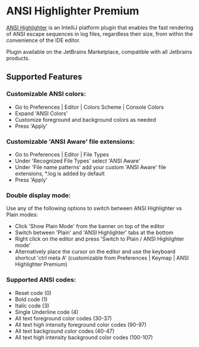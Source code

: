 # ANSI Highlighter Premium

[ANSI Highlighter](https://niftythoughts.com/ansi-highlight) is an IntelliJ platform plugin that enables the fast rendering of ANSI escape sequences in log files, regardless their size, from within the convenience of the IDE editor.

Plugin available on the JetBrains Marketplace, compatible with all Jetbrains products.

## Supported Features
### Customizable ANSI colors:
- Go to Preferences | Editor | Colors Scheme | Console Colors
- Expand 'ANSI Colors'
- Customize foreground and background colors as needed
- Press 'Apply'
### Customizable 'ANSI Aware' file extensions:
- Go to Preferences | Editor | File Types
- Under 'Recognized File Types' select 'ANSI Aware'
- Under 'File name patterns' add your custom 'ANSI Aware' file extensions, *.log is added by default
- Press 'Apply'
### Double display mode:
Use any of the following options to switch between ANSI Highlighter vs Plain modes:
- Click 'Show Plain Mode' from the banner on top of the editor
- Switch between 'Plain' and 'ANSI Highlighter' tabs at the bottom
- Right click on the editor and press 'Switch to Plain / ANSI Highlighter mode'
- Alternatively place the cursor on the editor and use the keyboard shortcut 'ctrl meta A' (customizable from Preferences | Keymap | ANSI Highlighter Premium)
### Supported ANSI codes:
- Reset code (0)
- Bold code (1)
- Italic code (3)
- Single Underline code (4)
- All text foreground color codes (30-37)
- All text high intensity foreground color codes (90-97)
- All text background color codes (40-47)
- All text high intensity background color codes (100-107)
